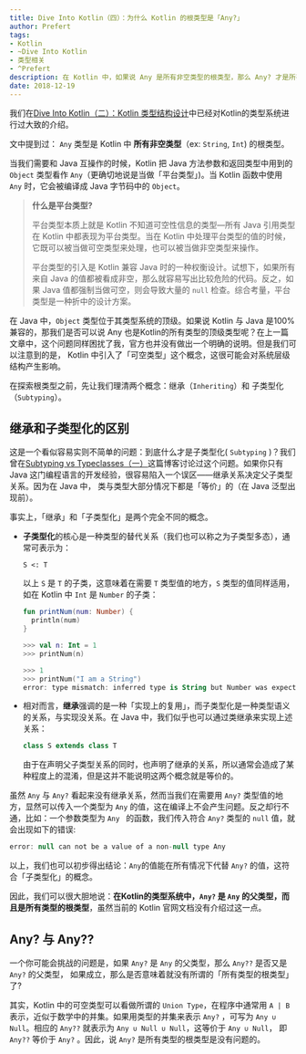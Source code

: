 ```yaml
---
title: Dive Into Kotlin（四）：为什么 Kotlin 的根类型是「Any?」
author: Prefert
tags:
- Kotlin
- ~Dive Into Kotlin
- 类型相关
- ^Prefert
description: 在 Kotlin 中，如果说 Any 是所有非空类型的根类型，那么 Any? 才是所有类型的根类型。
date: 2018-12-19
---
```


我们在[Dive Into Kotlin（二）：Kotlin 类型结构设计](https://scala.cool/2017/11/kotlin-1/)中已经对Kotlin的类型系统进行过大致的介绍。

文中提到过： `Any` 类型是 Kotlin 中 **所有非空类型**（ex: `String`, `Int`) 的根类型。  

当我们需要和 Java 互操作的时候，Kotlin 把 Java 方法参数和返回类型中用到的 `Object` 类型看作 `Any`（更确切地说是当做「平台类型」)。当 Kotlin 函数中使用 `Any` 时，它会被编译成 Java 字节码中的 `Object`。

> **什么是平台类型?**
>
> 平台类型本质上就是 Kotlin 不知道可空性信息的类型—所有 Java 引用类型在 Kotlin 中都表现为平台类型。当在 Kotlin 中处理平台类型的值的时候，它既可以被当做可空类型来处理，也可以被当做非空类型来操作。  
>
> 平台类型的引入是 Kotlin 兼容 Java 时的一种权衡设计。试想下，如果所有来自 Java 的值都被看成非空，那么就容易写出比较危险的代码。反之，如果 Java 值都强制当做可空，则会导致大量的 `null` 检查。综合考量，平台类型是一种折中的设计方案。  

在 Java 中，`Object` 类型位于其类型系统的顶级。如果说 Kotlin 与 Java 是100%兼容的，那我们是否可以说 Any 也是Kotlin的所有类型的顶级类型呢？在上一篇文章中，这个问题同样困扰了我，官方也并没有做出一个明确的说明。但是我们可以注意到的是， Kotlin 中引入了「可空类型」这个概念，这很可能会对系统层级结构产生影响。

在探索根类型之前，先让我们理清两个概念：继承（`Inheriting`）和 子类型化（`Subtyping`）。

## 继承和子类型化的区别

这是一个看似容易实则不简单的问题：到底什么才是子类型化( `Subtyping` )？我们曾在[Subtyping vs Typeclasses（一）](https://scala.cool/2017/08/subtyping-vs-typeclasses/)这篇博客讨论过这个问题。如果你只有 Java 这门编程语言的开发经验，很容易陷入一个误区——继承关系决定父子类型关系。因为在 Java 中， 类与类型大部分情况下都是「等价」的（在 Java 泛型出现前）。

事实上，「继承」和「子类型化」是两个完全不同的概念。

- **子类型化**的核心是一种类型的替代关系（我们也可以称之为子类型多态），通常可表示为：

  ```
  S <: T
  ```

  以上 `S` 是 `T` 的子类，这意味着在需要 `T` 类型值的地方，`S` 类型的值同样适用，如在 Kotlin 中 `Int` 是 `Number` 的子类：

  ```kotlin
  fun printNum(num: Number) {
    println(num)
  }

  >>> val n: Int = 1
  >>> printNum(n)

  >>> 1
  >>> printNum("I am a String")
  error: type mismatch: inferred type is String but Number was expected
  ```

- 相对而言，**继承**强调的是一种「实现上的复用」，而子类型化是一种类型语义的关系，与实现没关系。在 Java 中，我们似乎也可以通过类继承来实现上述关系：
    ```Java
    class S extends class T
    ```

    由于在声明父子类型关系的同时，也声明了继承的关系，所以通常会造成了某种程度上的混淆，但是这并不能说明这两个概念就是等价的。   

虽然 `Any` 与 `Any?` 看起来没有继承关系，然而当我们在需要用 `Any?` 类型值的地方，显然可以传入一个类型为 `Any` 的值，这在编译上不会产生问题。反之却行不通，比如：一个参数类型为 `Any ` 的函数，我们传入符合 `Any?` 类型的 `null` 值，就会出现如下的错误:

```kotlin
error: null can not be a value of a non-null type Any
```

以上，我们也可以初步得出结论：`Any`的值能在所有情况下代替 `Any?` 的值，这符合「子类型化」的概念。

因此，我们可以很大胆地说：**在Kotlin的类型系统中，`Any?` 是 `Any` 的父类型，而且是所有类型的根类型**，虽然当前的 Kotlin 官网文档没有介绍过这一点。  

## Any? 与 Any??

一个你可能会挑战的问题是，如果 `Any?` 是 `Any` 的父类型，那么 `Any??` 是否又是 `Any?` 的父类型， 如果成立，那么是否意味着就没有所谓的「所有类型的根类型」了?

其实，Kotlin 中的可空类型可以看做所谓的 `Union Type`，在程序中通常用 `A | B` 表示，近似于数学中的并集。如果用类型的并集来表示 `Any?` ，可写为 `Any ∪ Null`。相应的 `Any??` 就表示为 `Any ∪ Null ∪ Null`，这等价于 `Any ∪ Null`， 即 `Any??` 等价于 `Any?` 。因此，说 `Any?` 是所有类型的根类型是没有问题的。
